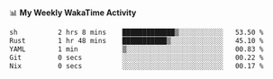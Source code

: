 <!--
**stamp711/stamp711** is a ✨ _special_ ✨ repository because its `README.md` (this file) appears on your GitHub profile.

Here are some ideas to get you started:

- 🔭 I’m currently working on ...
- 🌱 I’m currently learning ...
- 👯 I’m looking to collaborate on ...
- 🤔 I’m looking for help with ...
- 💬 Ask me about ...
- 📫 How to reach me: ...
- 😄 Pronouns: ...
- ⚡ Fun fact: ...
-->

📊 **My Weekly WakaTime Activity**

<!--START_SECTION:waka-->

```txt
sh          2 hrs 8 mins    █████████████▒░░░░░░░░░░░   53.50 %
Rust        1 hr 48 mins    ███████████▒░░░░░░░░░░░░░   45.10 %
YAML        1 min           ▒░░░░░░░░░░░░░░░░░░░░░░░░   00.83 %
Git         0 secs          ░░░░░░░░░░░░░░░░░░░░░░░░░   00.22 %
Nix         0 secs          ░░░░░░░░░░░░░░░░░░░░░░░░░   00.17 %
```

<!--END_SECTION:waka-->
